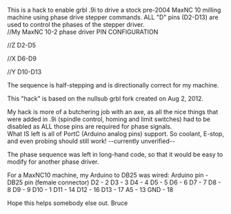 This is a hack to enable grbl .9i to drive a stock pre-2004 MaxNC 10 milling machine using phase drive stepper commands.
ALL "D" pins (D2-D13) are used to control the phases of the stepper driver.  
//My MaxNC 10-2 phase driver PIN CONFIGURATION 

//Z D2-D5

//X D6-D9

//Y D10-D13

The sequence is half-stepping and is directionally correct for my machine.

This "hack" is based on the nullsub grbl fork created on Aug 2, 2012.

My hack is more of a butchering job with an axe, as all the nice things that were added in .9i (spindle control, homing
and limit switches) had to be disabled as ALL those pins are required for phase signals.  
What IS left is all of PortC (Arduino analog pins) support.  So coolant, E-stop, and even probing should still work! --currently unverified--

The phase sequence was left in long-hand code, so that it would be easy to modify for another phase driver.

For a MaxNC10 machine, my Arduino to DB25 was wired:
Arduino pin - DB25 pin (female connector)
D2  - 2
D3  - 3
D4  - 4
D5  - 5
D6  - 6
D7  - 7
D8  - 8
D9  - 9
D10 - 1
D11 - 14
D12 - 16
D13 - 17
A5  - 13
GND - 18

Hope this helps somebody else out.
Bruce
